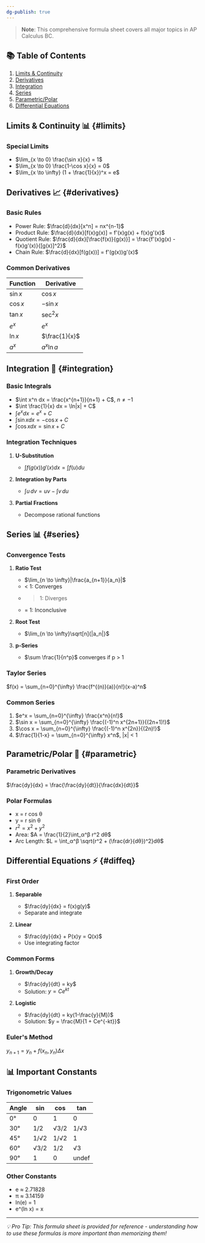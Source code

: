 ```yaml
---
dg-publish: true
---
```


> **Note**: This comprehensive formula sheet covers all major topics in AP Calculus BC.

## 📚 Table of Contents
1. [Limits & Continuity](#limits)
2. [Derivatives](#derivatives)
3. [Integration](#integration)
4. [Series](#series)
5. [Parametric/Polar](#parametric)
6. [Differential Equations](#diffeq)

## Limits & Continuity 📊 {#limits}

### Special Limits
- $\lim_{x \to 0} \frac{\sin x}{x} = 1$
- $\lim_{x \to 0} \frac{1-\cos x}{x} = 0$
- $\lim_{x \to \infty} (1 + \frac{1}{x})^x = e$

## Derivatives 📈 {#derivatives}

### Basic Rules
- Power Rule: $\frac{d}{dx}[x^n] = nx^{n-1}$
- Product Rule: $\frac{d}{dx}[f(x)g(x)] = f'(x)g(x) + f(x)g'(x)$
- Quotient Rule: $\frac{d}{dx}[\frac{f(x)}{g(x)}] = \frac{f'(x)g(x) - f(x)g'(x)}{[g(x)]^2}$
- Chain Rule: $\frac{d}{dx}[f(g(x))] = f'(g(x))g'(x)$

### Common Derivatives
| Function | Derivative |
|----------|------------|
| $\sin x$ | $\cos x$ |
| $\cos x$ | $-\sin x$ |
| $\tan x$ | $\sec^2 x$ |
| $e^x$ | $e^x$ |
| $\ln x$ | $\frac{1}{x}$ |
| $a^x$ | $a^x \ln a$ |

## Integration 🔄 {#integration}

### Basic Integrals
- $\int x^n dx = \frac{x^{n+1}}{n+1} + C$, $n \neq -1$
- $\int \frac{1}{x} dx = \ln|x| + C$
- $\int e^x dx = e^x + C$
- $\int \sin x dx = -\cos x + C$
- $\int \cos x dx = \sin x + C$

### Integration Techniques
1. **U-Substitution**
   - $\int f(g(x))g'(x)dx = \int f(u)du$

2. **Integration by Parts**
   - $\int u\,dv = uv - \int v\,du$

3. **Partial Fractions**
   - Decompose rational functions

## Series 📊 {#series}

### Convergence Tests
1. **Ratio Test**
   - $\lim_{n \to \infty}|\frac{a_{n+1}}{a_n}|$
   - < 1: Converges
   - > 1: Diverges
   - = 1: Inconclusive

2. **Root Test**
   - $\lim_{n \to \infty}\sqrt[n]{|a_n|}$

3. **p-Series**
   - $\sum \frac{1}{n^p}$ converges if p > 1

### Taylor Series
$f(x) = \sum_{n=0}^{\infty} \frac{f^{(n)}(a)}{n!}(x-a)^n$

### Common Series
1. $e^x = \sum_{n=0}^{\infty} \frac{x^n}{n!}$
2. $\sin x = \sum_{n=0}^{\infty} \frac{(-1)^n x^{2n+1}}{(2n+1)!}$
3. $\cos x = \sum_{n=0}^{\infty} \frac{(-1)^n x^{2n}}{(2n)!}$
4. $\frac{1}{1-x} = \sum_{n=0}^{\infty} x^n$, |x| < 1

## Parametric/Polar 🎯 {#parametric}

### Parametric Derivatives
$\frac{dy}{dx} = \frac{\frac{dy}{dt}}{\frac{dx}{dt}}$

### Polar Formulas
- x = r cos θ
- y = r sin θ
- $r^2 = x^2 + y^2$
- Area: $A = \frac{1}{2}\int_α^β r^2 dθ$
- Arc Length: $L = \int_α^β \sqrt{r^2 + (\frac{dr}{dθ})^2}dθ$

## Differential Equations ⚡ {#diffeq}

### First Order
1. **Separable**
   - $\frac{dy}{dx} = f(x)g(y)$
   - Separate and integrate

2. **Linear**
   - $\frac{dy}{dx} + P(x)y = Q(x)$
   - Use integrating factor

### Common Forms
1. **Growth/Decay**
   - $\frac{dy}{dt} = ky$
   - Solution: $y = Ce^{kt}$

2. **Logistic**
   - $\frac{dy}{dt} = ky(1-\frac{y}{M})$
   - Solution: $y = \frac{M}{1 + Ce^{-kt}}$

### Euler's Method
$y_{n+1} = y_n + f(x_n,y_n)\Delta x$

## 📊 Important Constants

### Trigonometric Values
| Angle | sin | cos | tan |
|-------|-----|-----|-----|
| 0° | 0 | 1 | 0 |
| 30° | 1/2 | √3/2 | 1/√3 |
| 45° | 1/√2 | 1/√2 | 1 |
| 60° | √3/2 | 1/2 | √3 |
| 90° | 1 | 0 | undef |

### Other Constants
- e ≈ 2.71828
- π ≈ 3.14159
- ln(e) = 1
- e^(ln x) = x

---

*💡 Pro Tip: This formula sheet is provided for reference - understanding how to use these formulas is more important than memorizing them!* 